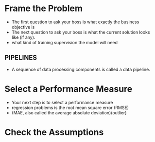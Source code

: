 # Frame the Problem
- The first question to ask your boss is what exactly the business objective is
- The next question to ask your boss is what the current solution looks like (if any).
- what kind of training supervision the model will need

## PIPELINES
- A sequence of data processing components is called a data pipeline.

# Select a Performance Measure
- Your next step is to select a performance measure
- regression problems is the root mean square error (RMSE)
-  (MAE, also called the average absolute deviation)(outlier)

# Check the Assumptions

